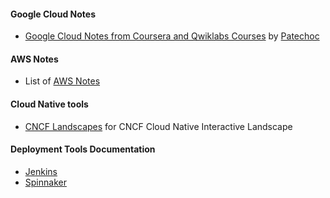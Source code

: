 #### Google Cloud Notes 

- [Google Cloud Notes from Coursera and Qwiklabs Courses](https://github.com/thisiskushal31/Commands-and-Cheatsheets/tree/main/DevOps-And-Cloud-Essentials/GCP-Notes) by [Patechoc](https://github.com/Patechoc/GCP_memo)

#### AWS Notes

- List of [AWS Notes](https://github.com/thisiskushal31/Commands-and-Cheatsheets/tree/main/DevOps-And-Cloud-Essentials/AWS-Notes)

#### Cloud Native tools 

- [CNCF Landscapes](https://landscape.cncf.io/) for CNCF Cloud Native Interactive Landscape

#### Deployment Tools Documentation

- [Jenkins](https://www.jenkins.io/doc/book/)
- [Spinnaker](https://spinnaker.io/docs/)